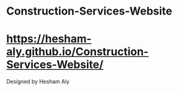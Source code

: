 # Construction-Services-Website
# https://hesham-aly.github.io/Construction-Services-Website/
Designed by Hesham Aly 

